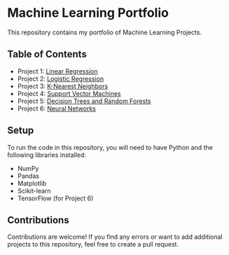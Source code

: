# Machine Learning Portfolio

This repository contains my portfolio of Machine Learning Projects.

## Table of Contents

- Project 1: [Linear Regression](https://github.com/supreethavadhani/Machine_Learning_Training/tree/master/projects/Project%201%20-%20Linear%20Regression)
- Project 2: [Logistic Regression](/logistic_regression)
- Project 3: [K-Nearest Neighbors](/k_nearest_neighbors)
- Project 4: [Support Vector Machines](/support_vector_machines)
- Project 5: [Decision Trees and Random Forests](/decision_trees)
- Project 6: [Neural Networks](/neural_networks)

## Setup

To run the code in this repository, you will need to have Python and the following libraries installed:

- NumPy
- Pandas
- Matplotlib
- Scikit-learn
- TensorFlow (for Project 6)

## Contributions

Contributions are welcome! If you find any errors or want to add additional projects to this repository, feel free to create a pull request.
